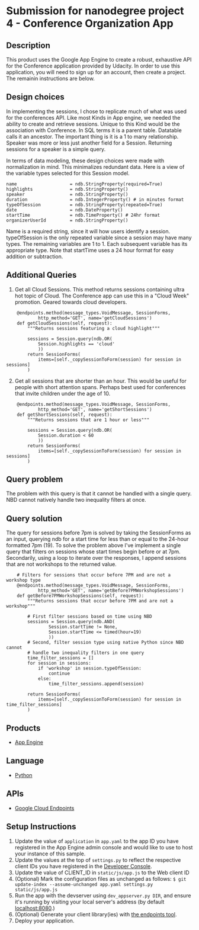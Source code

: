 # Submission for nanodegree project 4 - Conference Organization App

## Description
This product uses the Google App Engine to create a robust, exhaustive API for the Conference application provided by Udacity. In
order to use this application, you will need to sign up for an account, then create a project. The remainin instructions are below.

## Design choices
In implementing the sessions, I chose to replicate much of what was used for the conferences API. Like most Kinds in App engine, we needed the ability to create and retrieve sessions. Unique to this Kind would be the association with Conference. In SQL terms it is a parent table. Datatable calls it an ancestor. The important thing is it is a 1 to many relationship. Speaker was more or less just another field for a Session. Returning sessions for a speaker is a simple query.

In terms of data modeling, these design choices were made with normalization in mind. This minimalizes redundant data. Here is a view of the variable types selected for this Session model.

```
name                    = ndb.StringProperty(required=True)
highlights              = ndb.StringProperty()
speaker                 = ndb.StringProperty()
duration                = ndb.IntegerProperty() # in minutes format
typeOfSession           = ndb.StringProperty(repeated=True)
date                    = ndb.DateProperty()
startTime               = ndb.TimeProperty() # 24hr format
organizerUserId         = ndb.StringProperty()
```
Name is a required string, since it will how users identify a session.
typeOfSession is the only repeated variable since a session may have many types. The remaining variables are 1 to 1. Each subsequent variable has its appropriate type. Note that startTime uses a 24 hour format for easy addition or subtraction.

## Additional Queries
1. Get all Cloud Sessions. This method returns sessions containing ultra hot topic of Cloud. The Conference app can use this in a "Cloud Week" promotion. Geared towards cloud developers.
```
    @endpoints.method(message_types.VoidMessage, SessionForms,
            http_method='GET', name='getCloudSessions')
    def getCloudSessions(self, request):
        """Returns sessions featuring a cloud highlight"""

        sessions = Session.query(ndb.OR(
            Session.highlights == 'cloud'
            ))
        return SessionForms(
            items=[self._copySessionToForm(session) for session in sessions]
        )

```
2. Get all sessions that are shorter than an hour. This would be useful for people with short attention spans. Perhaps best used for conferences that invite children under the age of 10.
```
    @endpoints.method(message_types.VoidMessage, SessionForms,
            http_method='GET', name='getShortSessions')
    def getShortSessions(self, request):
        """Returns sessions that are 1 hour or less"""

        sessions = Session.query(ndb.OR(
            Session.duration < 60
            ))
        return SessionForms(
            items=[self._copySessionToForm(session) for session in sessions]
        )
```
## Query problem
The problem with this query is that it cannot be handled with a single query.  NBD cannot natively handle two inequality filters at once.

## Query solution
The query for sessions before 7pm is solved by taking the SessionForms as an input, querying ndb for a start time for less than or equal to the 24-hour formatted 7pm (19). To solve the problem above I've implement a single query that filters on sessions whose start times begin before or at 7pm. Secondarily, using a loop to iterate over the responses, I append sessions that are not workshops to the returned value.
```
    # Filters for sessions that occur before 7PM and are not a workshop type
    @endpoints.method(message_types.VoidMessage, SessionForms,
            http_method='GET', name='getBefore7PMWorkshopSessions')
    def getBefore7PMWorkshopSessions(self, request):
        """Returns sessions that occur before 7PM and are not a workshop"""

        # First filter sessions based on time using NBD
        sessions = Session.query(ndb.AND(
                Session.startTime != None,
                Session.startTime <= timed(hour=19)
                ))
        # Second, filter session type using native Python since NBD cannot
        # handle two inequality filters in one query
        time_filter_sessions = []
        for session in sessions:
            if 'workshop' in session.typeOfSession:
                continue
            else:
                time_filter_sessions.append(session)

        return SessionForms(
            items=[self._copySessionToForm(session) for session in time_filter_sessions]
        )
```


## Products
- [App Engine][1]

## Language
- [Python][2]

## APIs
- [Google Cloud Endpoints][3]

## Setup Instructions
1. Update the value of `application` in `app.yaml` to the app ID you
   have registered in the App Engine admin console and would like to use to host
   your instance of this sample.
1. Update the values at the top of `settings.py` to
   reflect the respective client IDs you have registered in the
   [Developer Console][4].
1. Update the value of CLIENT_ID in `static/js/app.js` to the Web client ID
1. (Optional) Mark the configuration files as unchanged as follows:
   `$ git update-index --assume-unchanged app.yaml settings.py static/js/app.js`
1. Run the app with the devserver using `dev_appserver.py DIR`, and ensure it's running by visiting your local server's address (by default [localhost:8080][5].)
1. (Optional) Generate your client library(ies) with [the endpoints tool][6].
1. Deploy your application.


[1]: https://developers.google.com/appengine
[2]: http://python.org
[3]: https://developers.google.com/appengine/docs/python/endpoints/
[4]: https://console.developers.google.com/
[5]: https://localhost:8080/
[6]: https://developers.google.com/appengine/docs/python/endpoints/endpoints_tool
